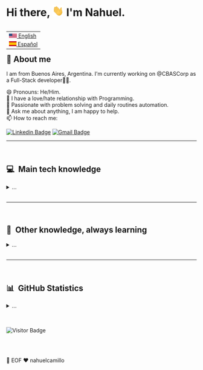 # Hi there, <img src="images/wave.gif" width="30px"> I'm Nahuel.

<table align="right">
 <tr><td><a href="README.md"><img src="images/US_flag.png" height="11"> English</a></td></tr>
<tr><td><a href="README_es.md"><img src="images/ES_flag.png" height="13"> Español</a></td></tr>
</table>

## 📖 About me

I am from Buenos Aires, Argentina. I'm currently working on @CBASCorp as a Full-Stack developer👨‍💻.

😄 Pronouns: He/Him. \
🤔 I have a love/hate relationship with Programming.\
💓 Passionate with problem solving and daily routines automation.\
💬 Ask me about anything, I am happy to help.\
📫 How to reach me: 

[![Linkedin Badge](https://img.shields.io/badge/-nahuelcamillo-blue?style=flat-square&logo=Linkedin&logoColor=white&link=https://www.linkedin.com/in/nahuel-camillo-7294a242//)](https://www.linkedin.com/in/nahuel-camillo-7294a242/)
[![Gmail Badge](https://img.shields.io/badge/-nahuel.camillo@gmail.com-c14438?style=flat-square&logo=Gmail&logoColor=white&link=mailto:nahuel.camillo@gmail.com)](mailto:nahuel.camillo@gmail.com)

<hr/>
<br>

## 💻 &nbsp;Main tech knowledge
<details>
  <!-- <summary><b>💻 &nbsp;Main tech knowledge</b></summary> -->
  <summary>...</summary>
  <br/>

![Java](https://img.shields.io/badge/JAVA-007396.svg?&style=flat&logo=java&logoColor=white)&nbsp;
![NET](https://img.shields.io/badge/NET-007396.svg?&style=flat&logo=.net&logoColor=white)&nbsp;
![Python](https://img.shields.io/badge/PYTHON-FCC624.svg?&style=flat&logo=python&logoColor=black)&nbsp;
![Angular](https://img.shields.io/badge/ANGULAR-DD0031.svg?&style=flat&logo=angular&logoColor=white)&nbsp;
![React](https://img.shields.io/badge/REACT-323330.svg?&style=flat&logo=react&logoColor=%23F7DF1E)&nbsp;
![Flutter](https://img.shields.io/badge/FLUTTER-02569B.svg?&style=flat&logo=flutter&logoColor=white) &nbsp;
![NodeJS](https://img.shields.io/badge/NODEJS-339933.svg?&style=flat&logo=node.js&logoColor=white)&nbsp;\
![HTML5](https://img.shields.io/badge/HTML5-E34F26.svg?&style=flat&logo=html5&logoColor=white)&nbsp;
![CSS3](https://img.shields.io/badge/CSS3-%231572B6.svg?&style=flat&logo=css3&logoColor=white)&nbsp;
![JQuery](https://img.shields.io/badge/JQUERY-0769AD.svg?&style=flat&logo=jquery&logoColor=white)&nbsp;
![Bootstrap](https://img.shields.io/badge/BOOTSTRAP-7952B3.svg?&style=flat&logo=bootstrap&logoColor=white)&nbsp;
![JavaScript](https://img.shields.io/badge/JAVASCRIPT-323330.svg?&style=flat&logo=javascript&logoColor=%23F7DF1E)&nbsp;
![TypeScript](https://img.shields.io/badge/TYPESCRIPT-%23007ACC.svg?&style=flat&logo=typescript&logoColor=white)&nbsp;\
![Git](https://img.shields.io/badge/GIT-%23F05033.svg?&style=flat&logo=git&logoColor=white)&nbsp;
![GitHub](https://img.shields.io/badge/GITHUB-%23121011.svg?&style=flat&logo=github&logoColor=white)&nbsp;
![Microsoft Azure](https://img.shields.io/badge/AZURE%20DEVOPS-%232F7E.svg?&style=flat&logo=azuredevops&logoColor=white)&nbsp;
![Docker](https://img.shields.io/badge/DOCKER-2496ED.svg?&style=flat&logo=docker&logoColor=white)&nbsp;
![Postgres](https://img.shields.io/badge/POSTGRES-%23316192.svg?&style=flat&logo=postgresql&logoColor=white)
![MSSqlServer](https://img.shields.io/badge/MS%20SQL%20SERVER-4479A1.svg?&style=flat&logo=microsoftsqlserver&logoColor=white)
![REST API](https://img.shields.io/badge/REST-02569B.svg?&style=flat&logo=rest&logoColor=white)&nbsp;
![LINUX](https://img.shields.io/badge/LINUX-FCC624?style=flat-square&logo=linux&logoColor=black)
![Visual Studio](https://img.shields.io/badge/VISUAL%20STUDIO-5C2D91.svg?&style=flat&logo=visual-studio)&nbsp;
![VSCode](https://img.shields.io/badge/VSCODE-007ACC.svg?&style=flat&logo=visual-studio-code)&nbsp;
![Eclipse](https://img.shields.io/badge/ECLIPSE-2C2255.svg?&style=flat&logo=eclipse)&nbsp;
![Markdown](https://img.shields.io/badge/MARKDOWN-000000.svg?&style=flat&logo=markdown)&nbsp;
![Clean Architecture](https://img.shields.io/badge/CLEAN%20ARCHITECTURE-6DB33F.svg?&style=flat&logoColor=white)&nbsp;
![BLoC](https://img.shields.io/badge/BLOC-%23121011.svg?&style=flat&logo=bloc&logoColor=white) &nbsp;
![MVC Architecture](https://img.shields.io/badge/MVC-888888.svg?&style=flat&logoColor=white)&nbsp;
![PMBOK](https://img.shields.io/badge/PMBOK-DD0031.svg?&style=flat&logo=ddd&logoColor=white)&nbsp;
![SCRUM](https://img.shields.io/badge/SCRUM-6DB33F.svg?&style=flat&logo=ddd&logoColor=white)&nbsp;

</details>

<br>
<hr/>
<br>

## 🌱 &nbsp;Other knowledge, always learning

<details>
  <!-- <summary><b>⚡ &nbsp;Other knowledge, always learning</b></summary> -->
  <summary>...</summary>
  <br/>

![GitLab](https://img.shields.io/badge/GITLAB-%23181717.svg?&style=flat&logo=gitlab&logoColor=white)&nbsp;
![Firebase](https://img.shields.io/badge/FIREBASE-FFCA28.svg?&style=flat&logo=firebase&logoColor=black)&nbsp;
![Kubernetes](https://img.shields.io/badge/KUBERNETES-326CE5.svg?&style=flat&logo=kubernetes&logoColor=white)&nbsp;
![Puppet](https://img.shields.io/badge/PUPPET-FFAE1A.svg?&style=flat&logo=puppet&logoColor=black)&nbsp;
![GithubActions](https://img.shields.io/badge/GITHUB%20ACTIONS-2088FF.svg?&style=flat&logo=github-actions&logoColor=white)&nbsp;\
![GCP](https://img.shields.io/badge/GOOGLE%20CLOUD%20PLATAFORM-4285F4.svg?&style=flat&logo=google-cloud&logoColor=white)&nbsp;
![AWS](https://img.shields.io/badge/AMAZON%20AWS-232F3E.svg?&style=flat&logo=amazon-aws&logoColor=white)&nbsp;
![MongoDB](https://img.shields.io/badge/MONGODB-47A248.svg?&style=flat&logo=mongodb&logoColor=white)&nbsp;
![Blockchain](https://img.shields.io/badge/BLOCKCHAIN-121D33.svg?&style=flat&logo=blockchain-dot-com&logoColor=white)&nbsp;
![Cryptocurrencies](https://img.shields.io/badge/CRYPTOCURRENCY-00979D.svg?&style=flat&logo=cryptocurrency&logoColor=black)&nbsp;
![Bitcoin](https://img.shields.io/badge/BITCOIN-0769AD.svg?&style=flat&logo=bitcoin&logoColor=black)&nbsp;
![Ethereum](https://img.shields.io/badge/ETHEREUM-3C3C3D.svg?&style=flat&logo=ethereum&logoColor=white)&nbsp;
![BSC](https://img.shields.io/badge/BINANCE-F0B90B.svg?&style=flat&logo=binance&logoColor=white)&nbsp;

</details>
<br>

<hr/>
<br>

## 📊 &nbsp;GitHub Statistics

<details>
  <!-- <summary><b>📊 &nbsp;GitHub Statistics</b></summary> -->
  <summary>...</summary>
  <br/>
    <p align="center">
        <img height="137px" src="https://github-readme-streak-stats.herokuapp.com/?user=nahuelcamillo&hide_border=true&theme=nightowl" />
    </p>
    <p align="center">
        <img height="137px" src="https://github-readme-stats.vercel.app/api?username=nahuelcamillo&hide_title=true&hide_border=true&show_icons=true&include_all_commits=true&count_private=true&line_height=21&theme=nightowl" /> <img height="137px" src="https://github-readme-stats.vercel.app/api/top-langs/?username=nahuelcamillo&hide=html&hide_title=true&hide_border=true&layout=compact&langs_count=8&theme=nightowl" />
    </p>
</details>
  
<br>
<br>

<!-- <p align="right">
<img src="https://komarev.com/ghpvc/?username=nahuelcamillo&style=plastic&label=Views"><img>
<img src="https://badges.pufler.dev/visits/nahuelcamillo/nahuelcamillo?color=black&logo=github" />
</p> -->
<p align="left">

![Visitor Badge](https://visitor-badge.laobi.icu/badge?page_id=nahuelcamillo.nahuelcamillo)

</p>

<br>
<br>
    
💾 EOF ❤️ nahuelcamillo